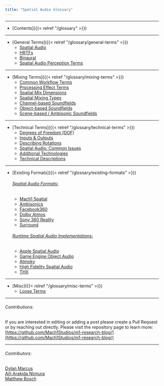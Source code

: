 ```yaml
---
title: "Spatial Audio Glossary"
---
```

---
- [Contents]({{< relref "/glossary" >}})
---
- [General Terms]({{< relref "/glossary/general-terms" >}})
	- [Spatial Audio](general-terms#spatial-audio)
	- [HRTFs](general-terms#hrtf)
	- [Binaural](general-terms#binaural)
	- [Spatial Audio Perception Terms](general-terms#perception-terms)
---
- [Mixing Terms]({{< relref "/glossary/mixing-terms" >}})
	- [Common Workflow Terms](mixing-terms#common-workflow-terms)
	- [Processing Effect Terms](mixing-terms#processing-effect-terms)
	- [Spatial Mix Dimensions](mixing-terms#spatial-mix-dimensions)
	- [Spatial Mixing Types](mixing-terms#spatial-mixing-types)
	- [Channel-based Soundfields](mixing-terms#channel-based)
	- [Object-based Soundfields](mixing-terms#object-based)
	- [Scene-based / Ambisonic Soundfields](mixing-terms#scene-based)
---
- [Technical Terms]({{< relref "/glossary/technical-terms" >}})
	- [Degrees of Freedom (DOF)](technical-terms#dof)
	- [Inputs & Outputs](technical-terms#inputs--outputs)
	- [Describing Rotations](technical-terms#describing-rotations)
	- [Spatial Audio: Common Issues](technical-terms#commonissues)
	- [Additional Technologies](technical-terms#additional-technologies)
	- [Technical Descriptions](technical-terms#techdescs)
---
- [Existing Formats]({{< relref "/glossary/existing-formats" >}})
	###### [Spatial Audio Formats:](existing-formats/#deliverable-spatial-audio-formats)
	- [Mach1 Spatial](existing-formats#mach1-spatial)
	- [Ambisonics](existing-formats#ambisonics)
	- [Facebook360](existing-formats#facebook-360-audio)
	- [Dolby Atmos](existing-formats#dolby-atmos-audio)
	- [Sony 360 Reality](existing-formats#sony-360-audio)
	- [Surround](existing-formats#surround)
	###### [Runtime Spatial Audio Implementations:](existing-formats/#runtime-spatial-audio-implementations)
	- [Apple Spatial Audio](existing-formats#apple-spatial-audio)
	- [Game Engine Object Audio](existing-formats#game-engine-object-audio)
	- [Atmoky](existing-formats#atmoky)
	- [High Fidelity Spatial Audio](existing-formats#high-fidelity-spatial-audio)
	- [THX](existing-formats#thx)
---
- [Misc]({{< relref "/glossary/misc-terms" >}})
	- [Loose Terms](misc-terms#loose-terms)

---
###### Contributions:
If you are interested in editing or adding a post please create a Pull Request or by reaching out directly. 
Please visit the repository page to learn more: [https://github.com/Mach1Studios/m1-research-blog/](https://github.com/Mach1Studios/m1-research-blog/)

---
###### Contributors:
[Dylan Marcus](https://github.com/himwho)\
[Aïli Arakida Niimura](https://github.com/clpng)\
[Matthew Bosch](https://github.com/mattbosch)

